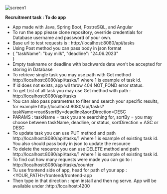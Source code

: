 
![screen1](https://github.com/pietrekpl/toDoRecruitmentTask/assets/45723159/3137c4e0-99ad-4fef-b979-f4f12a190c58)


**Recruitment task : To do app**
* App made with Java, Spring Boot, PostreSQL, and Angular
* To run the app please clone repository, override credentials for Database username and password of your own.
* Base url to test requests is : http://localhost:8080/api/tasks
* Using Post method you can pass body in json format
*  {
    "taskName": "buy milk",
    "deadline": "24.06.2023"  
}
* Empty taskname or deadline with backwards date won't be accepted for storing in Database
* To retrieve single task you may use path with Get method http://localhost:8080/api/tasks/1   where 1 is example of task id. 
* If id does not exists, app wil throw 404 NOT_FOND error status.
* To get List of all task you may use Get method with path : http://localhost:8080/api/tasks
* You can also pass parametres to filter and search your specific results, for example http://localhost:8080/api/tasks?taskName=read&sortBy=deadline&sortDirection=DESC
* PARAMS : taskName = task you are searching for, sortBy = you may choose between taskName, deadline, or status, sortDirection = ASC or DESC
* To update task you can use PUT method and path http://localhost:8080/api/tasks/1   where 1 is example of existing task id. You also should pass body in json to update the resource
* To delete the resource you can use DELETE method and path http://localhost:8080/api/tasks/1 where 1 is example of existing task id.
* To find out how many requests were made you can go to : http://localhost:8080/api/tasks/counter
* Tu use frontend side of app, head for path of your app  : <YOUR_PATH>/frontend/frontend-app
* Then type in that direction : npm install and then ng serve. App will be available under :http://localhost:4200


